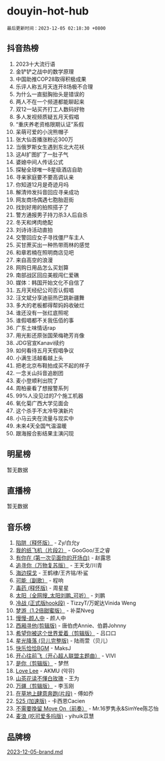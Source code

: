 # douyin-hot-hub

`最后更新时间：2023-12-05 02:18:30 +0800`

## 抖音热榜

1. 2023十大流行语
1. 金铲铲之战中的数学原理
1. 中国助推COP28取得积极成果
1. 乐评人称五月天连开8场极不合理
1. 为什么一直挺胸抬头是错误的
1. 两人不在一个频道都能聊起来
1. 双12一站买齐打工人数码好物
1. 多人发视频质疑五月天假唱
1. “重庆养老资格限期认证”系假
1. 呆萌可爱的小浣熊帽子
1. 张大仙首播涨粉近300万
1. 当俄罗斯女生遇到东北大花袄
1. 这AI扩图扩了一肚子气
1. 婆媳中间人传话公式
1. 探秘全球唯一8星级酒店自助
1. 寻亲家庭要不要高调认亲
1. 你知道12月是奇迹月吗
1. 解清帅发抖音回应寻亲成功
1. 网友商场偶遇七胞胎逛街
1. 找到好用的拍照搭子了
1. 警方通报男子持刀杀3人后自杀
1. 冬天和烤肉绝配
1. 刘诗诗活动直拍
1. 交警回应女子寻找僵尸车主人
1. 买甘蔗买出一种热带雨林的感觉
1. 和章若楠在照明商店见吧
1. 来自高空的浪漫
1. 网购日用品怎么买划算
1. 南部战区回应美舰闯仁爱礁
1. 媒体：韩国开始文化不自信了
1. 五月天经纪公司否认假唱
1. 汪文斌分享迪丽热巴跳新疆舞
1. 多大的老板都得帮妈妈收破烂
1. 谁还没有一张红底照呢
1. 谁假唱都不关我伍佰的事
1. 广东土味情话rap
1. 用光影还原张国荣梅艳芳肖像
1. JDG官宣Kanavi续约
1. 如何看待五月天假唱争议
1. 小满生活越看越上头
1. 把老北京布鞋拍成买不起的样子
1. 一念关山抖音追剧团
1. 麦小登顺利出院了
1. 周柏豪看了想报警系列
1. 99%人没见过的7个施工机器
1. 氧化菊广西大学见面会
1. 这个杀手不太冷导演新片
1. 小马云夹在流量与现实中
1. 未来4天全国气温温暖
1. 跟海报合影结果主演闪现

## 明星榜

暂无数据

## 直播榜

暂无数据

## 音乐榜

1. [陷阱（释怀版）](https://sf6-cdn-tos.douyinstatic.com/obj/tos-cn-ve-2774/oE8C21LeZrzKLDFfQYgMzx4GAIHageG5IzayY7) - Zy/白允y
1. [我的纸飞机（片段2）](https://sf6-cdn-tos.douyinstatic.com/obj/tos-cn-ve-2774/oM2ZrKcg2CD5AeRB2gkeXOFB1IxAGJdZPazYHf) - GooGoo/王之睿
1. [有你在 (第一次见面你的开场白)](https://sf3-cdn-tos.douyinstatic.com/obj/tos-cn-ve-2774/oAthrQ3ClJBfI57uBoFEgNDYtNCZ0TSYQQfxQ0) - 赵露思
1. [追寻你（万物复苏版）](https://sf3-cdn-tos.douyinstatic.com/obj/tos-cn-ve-2774/oYeAZJsbjIDit9APmBg8u6uDUQnHmoCf3gbo74) - 王天戈/川青
1. [海边探戈](https://sf6-cdn-tos.douyinstatic.com/obj/tos-cn-ve-2774/os9gE0VQCGqt6VQkZDyBBYvfSDY0QFe3vVmubn) - 王鹤棣/王齐铭/朴鲨
1. [可能（副歌）](https://sf6-cdn-tos.douyinstatic.com/obj/tos-cn-ve-2774/cde1731888894259b333569393c2fb51) - 程响
1. [毒药 (释怀版)](https://sf6-cdn-tos.douyinstatic.com/obj/tos-cn-ve-2774/oYILMEAzspdZBIzy4frJNB8ZHPHWAhiwowd4Ad) - 周星星
1. [太阳（全网搜_太阳刘鹏_可听）](https://sf3-cdn-tos.douyinstatic.com/obj/tos-cn-ve-2774/ogWbyIQnlBFImVbeDocRdCIYtBHlbJXgfZMvgz) - 刘鹏
1. [冷战 (正式版hook段)](https://sf3-cdn-tos.douyinstatic.com/obj/tos-cn-ve-2774/oMuEoiBasWApEMVDgNiI8VAByNmwo5J0pyf8Yx) - TizzyT/万妮达Vinida Weng
1. [梦游（1.2倍甜蜜版）](https://sf3-cdn-tos.douyinstatic.com/obj/tos-cn-ve-2774/o4gyAUm8hwufoEABmwVIiQtHsFuGzAEEWtNMzo) - 补菜Nveg
1. [慢慢-颜人中](https://sf6-cdn-tos.douyinstatic.com/obj/tos-cn-ve-2774/ocjHNfBXdBxQNC8ZGAeoLMFTUgtBg8bkExunDC) - 颜人中
1. [西厢寻他(剪辑版)](https://sf3-cdn-tos.douyinstatic.com/obj/tos-cn-ve-2774/oUsAVfAQKlRNxEv5qxvIB8o5qmIWUcXbzJKJhw) - 唐伯虎Annie、伯爵Johnny
1. [希望你被这个世界爱着（剪辑版）](https://sf3-cdn-tos.douyinstatic.com/obj/tos-cn-ve-2774/oo4H3BfEygN7l7bQaMBOZHCQ1eI4FqtED5skQ2) - 吕口口
1. [星光降落 (贝儿完整版)](https://sf6-cdn-tos.douyinstatic.com/obj/tos-cn-ve-2774/okwB9hAwyAtsFFkFBzAX1hOOfQuIoMNs0W2Mwr) - 陆雨萱（贝儿）
1. [快乐恰恰BGM](https://sf3-cdn-tos.douyinstatic.com/obj/tos-cn-ve-2774/07b173ca7d2f40f3ba0b97ac7fa3a44a) - MaksJ
1. [开心往前飞（开心超人联盟主题曲）](https://sf3-cdn-tos.douyinstatic.com/obj/tos-cn-ve-2774/9d8fb7c82cf1421fb93a9fe925275e0a) - VIVI
1. [是你（剪辑版）](https://sf3-cdn-tos.douyinstatic.com/obj/tos-cn-ve-2774/46019dae783c4c969944217fe1cfafc4) - 梦然
1. [Love Lee](https://sf6-cdn-tos.douyinstatic.com/obj/tos-cn-ve-2774/o05GbkJGbCBTdDnMtB0fwOYgkeZp23vrWQDQBS) - AKMU (악뮤)
1. [山茶花读不懂白玫瑰](https://sf6-cdn-tos.douyinstatic.com/obj/tos-cn-ve-2774/osfn8B7DktrRHEPJgPCfDbw7QDQEkwC16BxZg9) - 王为
1. [万疆（剪辑版）](https://sf3-cdn-tos.douyinstatic.com/obj/tos-cn-ve-2774/ooG7oVgFlDTelKCjCsTTobQvbdtj1BBQXnfZd8) - 李玉刚
1. [在草地上肆意奔跑(片段)](https://sf3-cdn-tos.douyinstatic.com/obj/tos-cn-ve-2774/8831d494742f45dabdfa8adb8b817259) - 傅如乔
1. [525 (加速版)](https://sf3-cdn-tos.douyinstatic.com/obj/tos-cn-ve-2774/oIfKCtqfDyP8Vc9FpAPgWMyezT6LnDT1abRwGg) - 卡西恩Cacien
1. [不需要挽留 Move On（前奏）](https://sf3-cdn-tos.douyinstatic.com/obj/tos-cn-ve-2774/ooCBhgCCkF4nExzQL9WZSUbitfA8IsDkgQIYhe) - Mr.16罗隽永&SimYee陈芯怡
1. [麦浪 (吃可爱多吗版)](https://sf3-cdn-tos.douyinstatic.com/obj/tos-cn-ve-2774/fb2bf2aaa2854aaa8ec0fcfabbee4bd8) - yihuik苡慧

## 品牌榜

[2023-12-05-brand.md](2023-12-05-brand.md)
